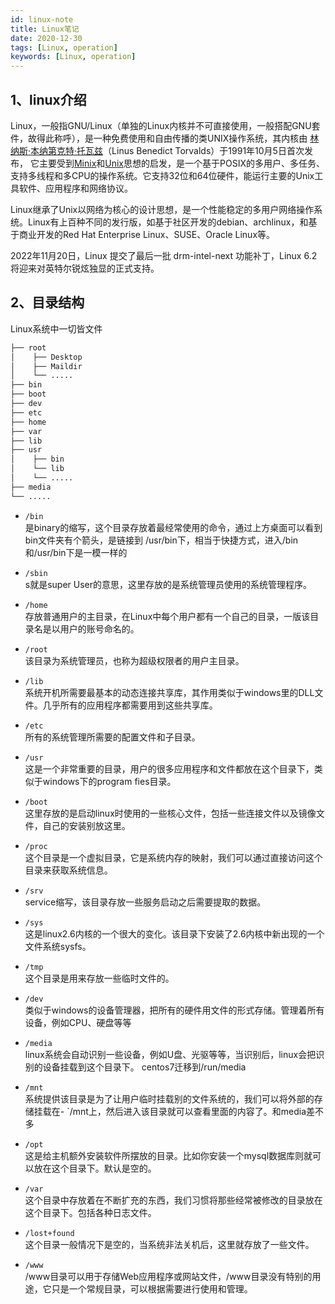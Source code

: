 ```yaml
---
id: linux-note
title: Linux笔记
date: 2020-12-30
tags: [Linux, operation]
keywords: [Linux, operation]
---
```


## 1、linux介绍
Linux，一般指GNU/Linux（单独的Linux内核并不可直接使用，一般搭配GNU套件，故得此称呼），是一种免费使用和自由传播的类UNIX操作系统，其内核由
[林纳斯·本纳第克特·托瓦兹](https://baike.baidu.com/item/林纳斯·本纳第克特·托瓦兹/1034429?fromModule=lemma_inlink)（Linus Benedict Torvalds）于1991年10月5日首次发布，
它主要受到[Minix](https://baike.baidu.com/item/Minix/7106045?fromModule=lemma_inlink)和[Unix](https://baike.baidu.com/item/Unix/219943?fromModule=lemma_inlink)思想的启发，是一个基于POSIX的多用户、多任务、支持多线程和多CPU的操作系统。它支持32位和64位硬件，能运行主要的Unix工具软件、应用程序和网络协议。

Linux继承了Unix以网络为核心的设计思想，是一个性能稳定的多用户网络操作系统。Linux有上百种不同的发行版，如基于社区开发的debian、archlinux，和基于商业开发的Red Hat Enterprise Linux、SUSE、Oracle Linux等。

2022年11月20日，Linux 提交了最后一批 drm-intel-next 功能补丁，Linux 6.2将迎来对英特尔锐炫独显的正式支持。
<!-- ![](../../../../static/img/knowledge/linux1.webp) -->
<!-- <img src="../../../../static/img/knowledge/linux1.webp" alt="图片描述" width="300" height="200"/> -->

## 2、目录结构
Linux系统中一切皆文件
```bash
├── root  
│    ├── Desktop  
│    ├── Maildir  
│    └── .....  
├── bin  
├── boot  
├── dev  
├── etc  
├── home  
├── var  
├── lib  
├── usr  
│    ├── bin  
│    └── lib  
│    └── .....  
├── media  
└── .....  
```

- `/bin`  
是binary的缩写，这个目录存放着最经常使用的命令，通过上方桌面可以看到bin文件夹有个箭头，是链接到 /usr/bin下，相当于快捷方式，进入/bin和/usr/bin下是一模一样的

- `/sbin`  
s就是super User的意思，这里存放的是系统管理员使用的系统管理程序。

- `/home`  
存放普通用户的主目录，在Linux中每个用户都有一个自己的目录，一版该目录名是以用户的账号命名的。

- `/root`  
该目录为系统管理员，也称为超级权限者的用户主目录。

- `/lib`  
系统开机所需要最基本的动态连接共享库，其作用类似于windows里的DLL文件。几乎所有的应用程序都需要用到这些共享库。

- `/etc`  
所有的系统管理所需要的配置文件和子目录。

- `/usr`  
这是一个非常重要的目录，用户的很多应用程序和文件都放在这个目录下，类似于windows下的program fies目录。

- `/boot`  
这里存放的是启动linux时使用的一些核心文件，包括一些连接文件以及镜像文件，自己的安装别放这里。

- `/proc`  
这个目录是一个虚拟目录，它是系统内存的映射，我们可以通过直接访问这个目录来获取系统信息。

- `/srv`  
service缩写，该目录存放一些服务启动之后需要提取的数据。

- `/sys`  
这是linux2.6内核的一个很大的变化。该目录下安装了2.6内核中新出现的一个文件系统sysfs。

- `/tmp`  
这个目录是用来存放一些临时文件的。

- `/dev`  
类似于windows的设备管理器，把所有的硬件用文件的形式存储。管理着所有设备，例如CPU、硬盘等等

- `/media`  
linux系统会自动识别一些设备，例如U盘、光驱等等，当识别后，linux会把识别的设备挂载到这个目录下。
centos7迁移到/run/media

- `/mnt`  
系统提供该目录是为了让用户临时挂载别的文件系统的，我们可以将外部的存储挂载在- `/mnt上，然后进入该目录就可以查看里面的内容了。和media差不多

- `/opt`  
这是给主机额外安装软件所摆放的目录。比如你安装一个mysql数据库则就可以放在这个目录下。默认是空的。

- `/var`  
这个目录中存放着在不断扩充的东西，我们习惯将那些经常被修改的目录放在这个目录下。包括各种日志文件。

- `/lost+found`  
这个目录一般情况下是空的，当系统非法关机后，这里就存放了一些文件。

- `/www`  
/www目录可以用于存储Web应用程序或网站文件，/www目录没有特别的用途，它只是一个常规目录，可以根据需要进行使用和管理。

